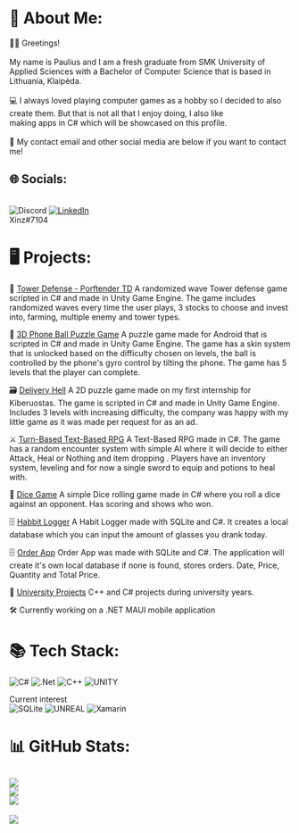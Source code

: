 # 💫 About Me:
👋🏻 Greetings!<br><br>My name is Paulius and I am a fresh graduate from SMK University of Applied Sciences with a Bachelor of Computer Science that is based in Lithuania, Klaipėda.<br><br>💻 I always loved playing computer games as a hobby so I decided to also create them. But that is not all that I enjoy doing, I also like<br>making apps in C# which will be showcased on this profile.<br><br>💬 My contact email and other social media are below if you want to contact me! 


## 🌐 Socials:
<br>![Discord](https://img.shields.io/badge/Discord-%237289DA.svg?logo=discord&logoColor=white) [![LinkedIn](https://img.shields.io/badge/LinkedIn-%230077B5.svg?logo=linkedin&logoColor=white)](https://linkedin.com/in/paulius-jurgelis-5a1b3421a/) <br>
Xinz#7104
 
# 🖥️ Projects:

🏰 <a href="https://github.com/PaulJur/Tower-Defense" rel="nofollow">Tower Defense - Porftender TD</a>
A randomized wave Tower defense game scripted in C# and made in Unity Game Engine. The game includes randomized waves every time the user plays, 3 stocks to choose and invest into, farming, multiple enemy and tower types.

📱 <a href="https://github.com/PaulJur/3D-Phone-Rolling-Ball-Puzzle" rel="nofollow">3D Phone Ball Puzzle Game</a>
A puzzle game made for Android that is scripted in C# and made in Unity Game Engine. The game has a skin system that is unlocked based on the difficulty chosen on levels, the ball is controlled by the phone's gyro control by tilting the phone. The game has 5 levels that the player can complete.

🗃️ <a href="https://github.com/PaulJur/Delivery-Hell" rel="nofollow">Delivery Hell</a>
A 2D puzzle game made on my first internship for Kiberuostas. The game is scripted in C# and made in Unity Game Engine. Includes 3 levels with increasing difficulty, the company was happy with my little game as it was made per request for as an ad.

⚔️ <a href="https://github.com/PaulJur/TurnBasedGame" rel="nofollow">Turn-Based Text-Based RPG</a>
A Text-Based RPG made in C#. The game has a random encounter system with simple AI where it will decide to either Attack, Heal or Nothing and item dropping . Players have an inventory system, leveling and for now a single sword to equip and potions to heal with.

🎲 <a href="https://github.com/PaulJur/Dice-Game" rel="nofollow"> Dice Game</a>
A simple Dice rolling game made in C# where you roll a dice against an opponent. Has scoring and shows who won.

🗄️ <a href="https://github.com/PaulJur/Habbit-Logger" rel="nofollow">Habbit Logger</a>
A Habit Logger made with SQLite and C#. It creates a local database which you can input the amount of glasses you drank today.

🗄️ <a href="https://github.com/PaulJur/Order-App" rel="nofollow">Order App</a>
Order App was made with SQLite and C#. The application will create it's own local database if none is found, stores orders. Date, Price, Quantity and Total Price.

🏫 <a href="https://github.com/PaulJur/University-Work" rel="nofollow">University Projects</a>
C++ and C# projects during university years.

🛠️ Currently working on a .NET MAUI mobile application

# 📚 Tech Stack:
![C#](https://img.shields.io/badge/c%23-%23239120.svg?style=for-the-badge&logo=c-sharp&logoColor=white) ![.Net](https://img.shields.io/badge/.NET-5C2D91?style=for-the-badge&logo=.net&logoColor=white) ![C++](https://img.shields.io/badge/c++-%2300599C.svg?style=for-the-badge&logo=c%2B%2B&logoColor=white) ![UNITY](https://img.shields.io/badge/Unity-%2320232a.svg?style=for-the-badge&logo=unity&logoColor=white) 

Current interest<br>
![SQLite](https://img.shields.io/badge/sqlite-%2307405e.svg?style=for-the-badge&logo=sqlite&logoColor=white) ![UNREAL](https://img.shields.io/badge/unreal-%2320232a.svg?style=for-the-badge&logo=unreal-engine&logoColor=white)  ![Xamarin](https://img.shields.io/badge/Xamarin-3199DC?style=for-the-badge&logo=xamarin&logoColor=white)
# 📊 GitHub Stats:
![](https://github-readme-stats.vercel.app/api?username=PaulJur&theme=nord&hide_border=true&include_all_commits=false&count_private=false)<br/>
![](https://github-readme-streak-stats.herokuapp.com/?user=PaulJur&theme=nord&hide_border=true)<br/>
![](https://github-readme-stats.vercel.app/api/top-langs/?username=PaulJur&theme=nord&hide_border=true&include_all_commits=false&count_private=false&layout=compact)
---
[![](https://visitcount.itsvg.in/api?id=PaulJur&icon=2&color=4)](https://visitcount.itsvg.in)

